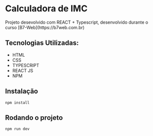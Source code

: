 # Calculadora de IMC

<p>Projeto desevolvido com REACT + Typescript, desenvolvido durante o curso [B7-Web](https://b7web.com.br) </p>

## Tecnologias Utilizadas:

- HTML
- CSS
- TYPESCRIPT
- REACT JS
- NPM

## Instalação

`npm install`

## Rodando o projeto

`npm run dev`
